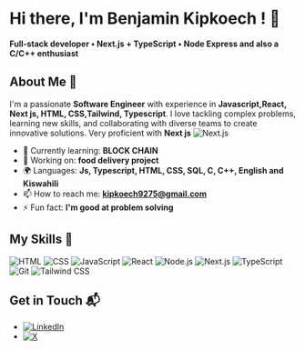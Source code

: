 # Hi there, I'm Benjamin Kipkoech ! 👋
**Full‑stack developer • Next.js + TypeScript • Node Express and also a C/C++ enthusiast**

## About Me 🚀

I'm a passionate **Software Engineer** with experience in **Javascript,React, Next js, HTML, CSS,Tailwind, Typescript**. I love tackling complex problems, learning new skills, and collaborating with diverse teams to create innovative solutions.
Very proficient with **Next js** ![Next.js](https://img.shields.io/badge/Next.js-black?logo=next.js)

- 🌱 Currently learning: **BLOCK CHAIN**
- 🔭 Working on: **food delivery project**
- 🌍 Languages: **Js, Typescript, HTML, CSS, SQL, C, C++, English and Kiswahili**
- 📫 How to reach me: **kipkoech9275@gmail.com**
- ⚡ Fun fact: **I'm good at problem solving**

## My Skills 🧠

![HTML](https://img.shields.io/badge/-HTML-E34F26?style=flat-square&logo=html5&logoColor=white)
![CSS](https://img.shields.io/badge/-CSS-1572B6?style=flat-square&logo=css3&logoColor=white)
![JavaScript](https://img.shields.io/badge/-JavaScript-F7DF1E?style=flat-square&logo=javascript&logoColor=black)
![React](https://img.shields.io/badge/-React-61DAFB?style=flat-square&logo=react&logoColor=black)
![Node.js](https://img.shields.io/badge/-Node.js-339933?style=flat-square&logo=node.js&logoColor=white)
![Next.js](https://img.shields.io/badge/Next.js-black?logo=next.js)
![TypeScript](https://img.shields.io/badge/TypeScript-blue?logo=typescript)
![Git](https://img.shields.io/badge/Git-F05032?style=flat&logo=git&logoColor=white)
![Tailwind CSS](https://img.shields.io/badge/Tailwind_CSS-06B6D4?style=flat&logo=tailwind-css&logoColor=white)


## Get in Touch 📬

- [![LinkedIn](https://img.shields.io/badge/LinkedIn-blue?style=for-the-badge&logo=linkedin)](https://www.linkedin.com/in/benjamin-kipkoech/)
- [![X](https://img.shields.io/badge/X-black?style=for-the-badge&logo=twitter)](https://x.com/Benjikip75)



